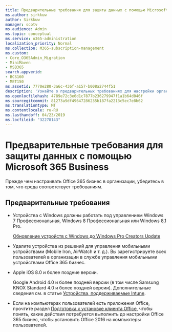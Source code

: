 ```yaml
---
title: Предварительные требования для защиты данных с помощью Microsoft 365 Business
ms.author: sirkkuw
author: Sirkkuw
manager: scotv
ms.audience: Admin
ms.topic: conceptual
ms.service: o365-administration
localization_priority: Normal
ms.collection: M365-subscription-management
ms.custom:
- Core_O365Admin_Migration
- MiniMaven
- MSB365
search.appverid:
- BCS160
- MET150
ms.assetid: 7770e280-3a6c-436f-a157-b008a2744f51
description: 'Узнайте о предварительных требованиях для настройки организации с помощью Microsoft 365 Business. '
ms.openlocfilehash: 4789e72c3e6d1c7877b236279947f1a1b64d046f
ms.sourcegitcommit: 81273a9df49647286235b187fa2213c5ec7e8b62
ms.translationtype: MT
ms.contentlocale: ru-RU
ms.lasthandoff: 04/23/2019
ms.locfileid: "32278143"
---
```

# <a name="pre-requisites-for-protecting-data-on-devices-with-microsoft-365-business"></a>Предварительные требования для защиты данных с помощью Microsoft 365 Business

Прежде чем настраивать Office 365 бизнес в организации, убедитесь в том, что среда соответствует требованиям.
  
## <a name="pre-requisites"></a>Предварительные требования

- Устройства с Windows должны работать под управлением Windows 7 Профессиональная, Windows 8 Профессиональная или Windows 8,1 Pro.
    
    [Обновление устройств с Windows до Windows Pro Creators Update](upgrade-to-windows-pro-creators-update.md)
    
- Удалите устройства из решений для управления мобильными устройствами (Mobile Iron, AirWatch и т. д.). Вы зарегистрируете всех пользователей в организации в службе управления мобильными устройствами Office 365 бизнес.
    
- Apple iOS 8.0 и более поздние версии.
    
    Google Android 4.0 и более поздней версии (в том числе Samsung KNOX Standard 4.0 и более поздней версии). Дополнительные сведения см. в статье [Устройства, поддерживаемые Intune](https://go.microsoft.com/fwlink/p/?linkid=852307).
    
- Если на компьютерах пользователей есть приложения Office, прочтите раздел [Подготовка к установке клиента Office](prepare-for-office-client-deployment.md), чтобы понять, какие действия потребуется выполнить до настройки Office 365 бизнес, чтобы установить Office 2016 на компьютеры пользователей. 
    


